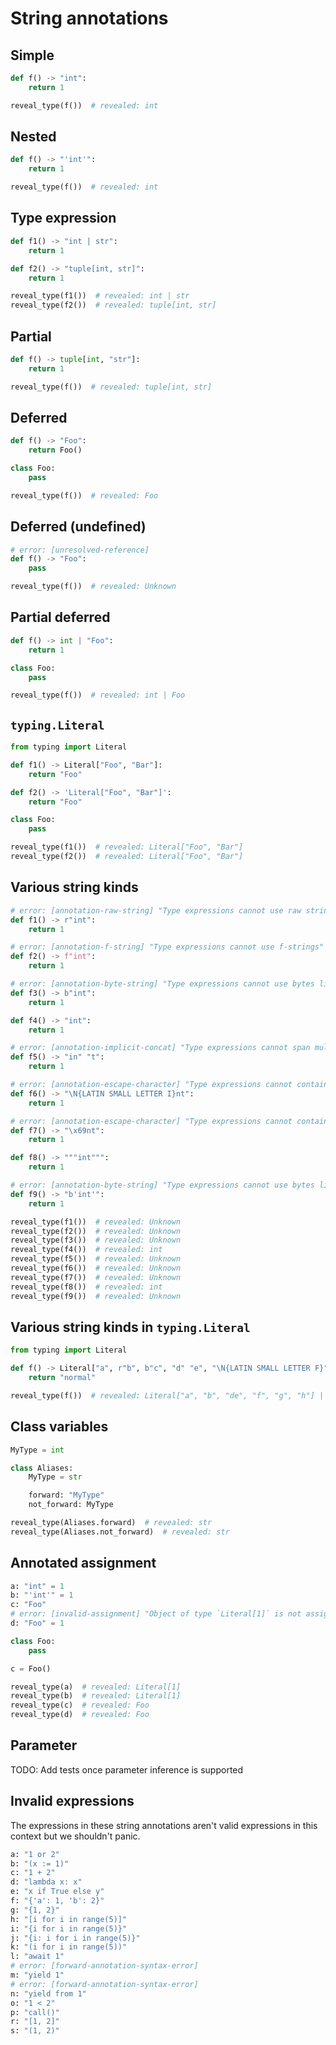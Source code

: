 # String annotations

## Simple

```py
def f() -> "int":
    return 1

reveal_type(f())  # revealed: int
```

## Nested

```py
def f() -> "'int'":
    return 1

reveal_type(f())  # revealed: int
```

## Type expression

```py
def f1() -> "int | str":
    return 1

def f2() -> "tuple[int, str]":
    return 1

reveal_type(f1())  # revealed: int | str
reveal_type(f2())  # revealed: tuple[int, str]
```

## Partial

```py
def f() -> tuple[int, "str"]:
    return 1

reveal_type(f())  # revealed: tuple[int, str]
```

## Deferred

```py
def f() -> "Foo":
    return Foo()

class Foo:
    pass

reveal_type(f())  # revealed: Foo
```

## Deferred (undefined)

```py
# error: [unresolved-reference]
def f() -> "Foo":
    pass

reveal_type(f())  # revealed: Unknown
```

## Partial deferred

```py
def f() -> int | "Foo":
    return 1

class Foo:
    pass

reveal_type(f())  # revealed: int | Foo
```

## `typing.Literal`

```py
from typing import Literal

def f1() -> Literal["Foo", "Bar"]:
    return "Foo"

def f2() -> 'Literal["Foo", "Bar"]':
    return "Foo"

class Foo:
    pass

reveal_type(f1())  # revealed: Literal["Foo", "Bar"]
reveal_type(f2())  # revealed: Literal["Foo", "Bar"]
```

## Various string kinds

```py
# error: [annotation-raw-string] "Type expressions cannot use raw string literal"
def f1() -> r"int":
    return 1

# error: [annotation-f-string] "Type expressions cannot use f-strings"
def f2() -> f"int":
    return 1

# error: [annotation-byte-string] "Type expressions cannot use bytes literal"
def f3() -> b"int":
    return 1

def f4() -> "int":
    return 1

# error: [annotation-implicit-concat] "Type expressions cannot span multiple string literals"
def f5() -> "in" "t":
    return 1

# error: [annotation-escape-character] "Type expressions cannot contain escape characters"
def f6() -> "\N{LATIN SMALL LETTER I}nt":
    return 1

# error: [annotation-escape-character] "Type expressions cannot contain escape characters"
def f7() -> "\x69nt":
    return 1

def f8() -> """int""":
    return 1

# error: [annotation-byte-string] "Type expressions cannot use bytes literal"
def f9() -> "b'int'":
    return 1

reveal_type(f1())  # revealed: Unknown
reveal_type(f2())  # revealed: Unknown
reveal_type(f3())  # revealed: Unknown
reveal_type(f4())  # revealed: int
reveal_type(f5())  # revealed: Unknown
reveal_type(f6())  # revealed: Unknown
reveal_type(f7())  # revealed: Unknown
reveal_type(f8())  # revealed: int
reveal_type(f9())  # revealed: Unknown
```

## Various string kinds in `typing.Literal`

```py
from typing import Literal

def f() -> Literal["a", r"b", b"c", "d" "e", "\N{LATIN SMALL LETTER F}", "\x67", """h"""]:
    return "normal"

reveal_type(f())  # revealed: Literal["a", "b", "de", "f", "g", "h"] | Literal[b"c"]
```

## Class variables

```py
MyType = int

class Aliases:
    MyType = str

    forward: "MyType"
    not_forward: MyType

reveal_type(Aliases.forward)  # revealed: str
reveal_type(Aliases.not_forward)  # revealed: str
```

## Annotated assignment

```py
a: "int" = 1
b: "'int'" = 1
c: "Foo"
# error: [invalid-assignment] "Object of type `Literal[1]` is not assignable to `Foo`"
d: "Foo" = 1

class Foo:
    pass

c = Foo()

reveal_type(a)  # revealed: Literal[1]
reveal_type(b)  # revealed: Literal[1]
reveal_type(c)  # revealed: Foo
reveal_type(d)  # revealed: Foo
```

## Parameter

TODO: Add tests once parameter inference is supported

## Invalid expressions

The expressions in these string annotations aren't valid expressions in this context but we
shouldn't panic.

```py
a: "1 or 2"
b: "(x := 1)"
c: "1 + 2"
d: "lambda x: x"
e: "x if True else y"
f: "{'a': 1, 'b': 2}"
g: "{1, 2}"
h: "[i for i in range(5)]"
i: "{i for i in range(5)}"
j: "{i: i for i in range(5)}"
k: "(i for i in range(5))"
l: "await 1"
# error: [forward-annotation-syntax-error]
m: "yield 1"
# error: [forward-annotation-syntax-error]
n: "yield from 1"
o: "1 < 2"
p: "call()"
r: "[1, 2]"
s: "(1, 2)"
```
